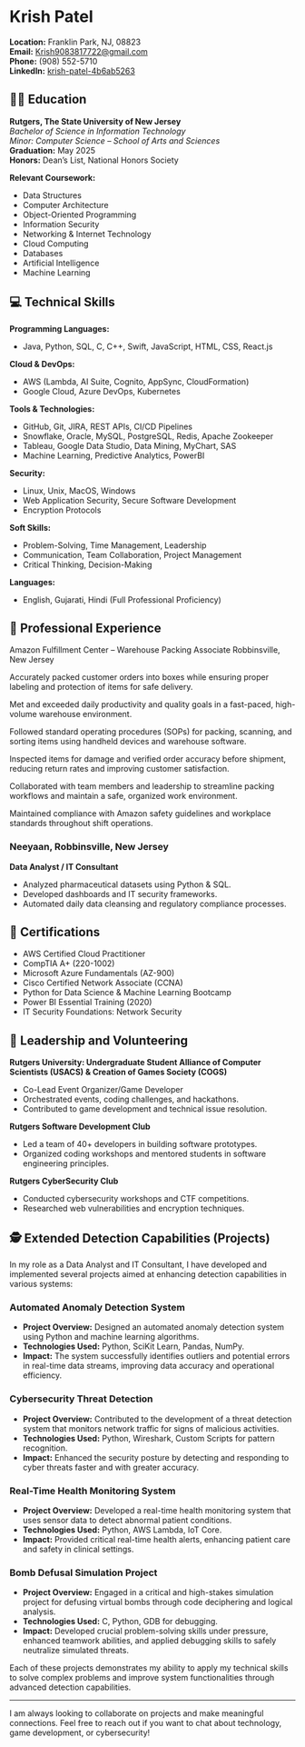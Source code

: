 # Krish Patel

**Location:** Franklin Park, NJ, 08823  
**Email:** [Krish9083817722@gmail.com](mailto:Krish9083817722@gmail.com)  
**Phone:** (908) 552-5710  
**LinkedIn:** [krish-patel-4b6ab5263](https://www.linkedin.com/in/krish-patel-4b6ab5263)

## 👨‍🎓 Education

**Rutgers, The State University of New Jersey**  
_Bachelor of Science in Information Technology_  
_Minor: Computer Science – School of Arts and Sciences_  
**Graduation:** May 2025  
**Honors:** Dean’s List, National Honors Society  

**Relevant Coursework:**
- Data Structures
- Computer Architecture
- Object-Oriented Programming
- Information Security
- Networking & Internet Technology
- Cloud Computing
- Databases
- Artificial Intelligence
- Machine Learning

## 💻 Technical Skills

**Programming Languages:**
- Java, Python, SQL, C, C++, Swift, JavaScript, HTML, CSS, React.js

**Cloud & DevOps:**
- AWS (Lambda, AI Suite, Cognito, AppSync, CloudFormation)
- Google Cloud, Azure DevOps, Kubernetes

**Tools & Technologies:**
- GitHub, Git, JIRA, REST APIs, CI/CD Pipelines
- Snowflake, Oracle, MySQL, PostgreSQL, Redis, Apache Zookeeper
- Tableau, Google Data Studio, Data Mining, MyChart, SAS
- Machine Learning, Predictive Analytics, PowerBI

**Security:**
- Linux, Unix, MacOS, Windows
- Web Application Security, Secure Software Development
- Encryption Protocols

**Soft Skills:**
- Problem-Solving, Time Management, Leadership
- Communication, Team Collaboration, Project Management
- Critical Thinking, Decision-Making

**Languages:**
- English, Gujarati, Hindi (Full Professional Proficiency)

## 💼 Professional Experience

Amazon Fulfillment Center – Warehouse Packing Associate
Robbinsville, New Jersey

Accurately packed customer orders into boxes while ensuring proper labeling and protection of items for safe delivery.

Met and exceeded daily productivity and quality goals in a fast-paced, high-volume warehouse environment.

Followed standard operating procedures (SOPs) for packing, scanning, and sorting items using handheld devices and warehouse software.

Inspected items for damage and verified order accuracy before shipment, reducing return rates and improving customer satisfaction.

Collaborated with team members and leadership to streamline packing workflows and maintain a safe, organized work environment.

Maintained compliance with Amazon safety guidelines and workplace standards throughout shift operations.



### Neeyaan, Robbinsville, New Jersey
**Data Analyst / IT Consultant**
- Analyzed pharmaceutical datasets using Python & SQL.
- Developed dashboards and IT security frameworks.
- Automated daily data cleansing and regulatory compliance processes.

## 🏅 Certifications

- AWS Certified Cloud Practitioner
- CompTIA A+ (220-1002)
- Microsoft Azure Fundamentals (AZ-900)
- Cisco Certified Network Associate (CCNA)
- Python for Data Science & Machine Learning Bootcamp
- Power BI Essential Training (2020)
- IT Security Foundations: Network Security

## 🚀 Leadership and Volunteering

**Rutgers University: Undergraduate Student Alliance of Computer Scientists (USACS) & Creation of Games Society (COGS)**
- Co-Lead Event Organizer/Game Developer
- Orchestrated events, coding challenges, and hackathons.
- Contributed to game development and technical issue resolution.

**Rutgers Software Development Club**
- Led a team of 40+ developers in building software prototypes.
- Organized coding workshops and mentored students in software engineering principles.

**Rutgers CyberSecurity Club**
- Conducted cybersecurity workshops and CTF competitions.
- Researched web vulnerabilities and encryption techniques.

 ## 🕵️ Extended Detection Capabilities (Projects)

In my role as a Data Analyst and IT Consultant, I have developed and implemented several projects aimed at enhancing detection capabilities in various systems:

### Automated Anomaly Detection System
- **Project Overview:** Designed an automated anomaly detection system using Python and machine learning algorithms.
- **Technologies Used:** Python, SciKit Learn, Pandas, NumPy.
- **Impact:** The system successfully identifies outliers and potential errors in real-time data streams, improving data accuracy and operational efficiency.

### Cybersecurity Threat Detection
- **Project Overview:** Contributed to the development of a threat detection system that monitors network traffic for signs of malicious activities.
- **Technologies Used:** Python, Wireshark, Custom Scripts for pattern recognition.
- **Impact:** Enhanced the security posture by detecting and responding to cyber threats faster and with greater accuracy.

### Real-Time Health Monitoring System
- **Project Overview:** Developed a real-time health monitoring system that uses sensor data to detect abnormal patient conditions.
- **Technologies Used:** Python, AWS Lambda, IoT Core.
- **Impact:** Provided critical real-time health alerts, enhancing patient care and safety in clinical settings.

### Bomb Defusal Simulation Project
- **Project Overview:** Engaged in a critical and high-stakes simulation project for defusing virtual bombs through code deciphering and logical analysis.
- **Technologies Used:** C, Python, GDB for debugging.
- **Impact:** Developed crucial problem-solving skills under pressure, enhanced teamwork abilities, and applied debugging skills to safely neutralize simulated threats.

Each of these projects demonstrates my ability to apply my technical skills to solve complex problems and improve system functionalities through advanced detection capabilities.


---

I am always looking to collaborate on projects and make meaningful connections. Feel free to reach out if you want to chat about technology, game development, or cybersecurity!

